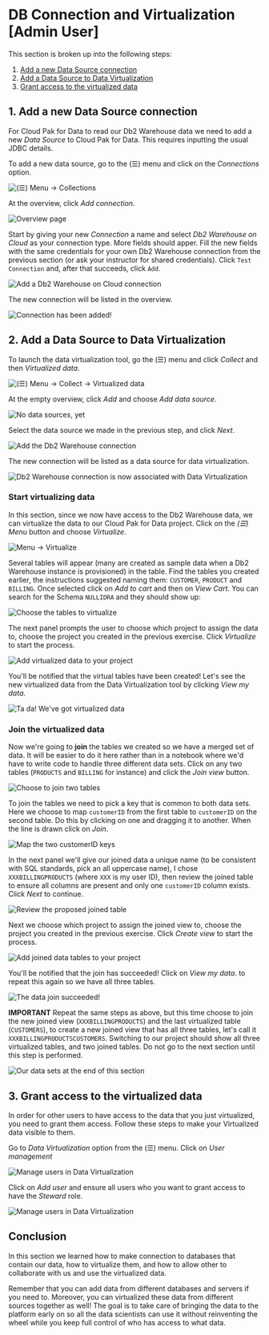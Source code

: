 # DB Connection and Virtualization [Admin User]

This section is broken up into the following steps:

1. [Add a new Data Source connection](#1-add-a-new-data-source-connection)
1. [Add a Data Source to Data Virtualization](#2-add-a-data-source-to-data-virtualization)
1. [Grant access to the virtualized data](#3-grant-access-to-the-virtualized-data)

## 1. Add a new Data Source connection

For Cloud Pak for Data to read our Db2 Warehouse data we need to add a new *Data Source* to Cloud Pak for Data. This requires inputting the usual JDBC details.

To add a new data source, go to the (☰) menu and click on the *Connections* option.

![(☰) Menu -> Collections](../.gitbook/assets/images/connections/cpd-conn-menu.png)

At the overview, click *Add connection*.

![Overview page](../.gitbook/assets/images/connections/conn-1-overview-empty.png)

Start by giving your new *Connection* a name and select *Db2 Warehouse on Cloud* as your connection type. More fields should apper. Fill the new fields with the same credentials for your own Db2 Warehouse connection from the previous section (or ask your instructor for shared credentials). Click `Test Connection` and, after that succeeds, click `Add`.

![Add a Db2 Warehouse on Cloud connection](../.gitbook/assets/images/connections/conn-2-details.png)

The new connection will be listed in the overview.

![Connection has been added!](../.gitbook/assets/images/connections/conn-3-overview-db2.png)

## 2. Add a Data Source to Data Virtualization

To launch the data virtualization tool, go the (☰) menu and click *Collect* and then *Virtualized data*.

![(☰) Menu -> Collect -> Virtualized data](../.gitbook/assets/images/dv/cpd-dv-menu.png)

At the empty overview, click *Add* and choose *Add data source*.

![No data sources, yet](../.gitbook/assets/images/dv/dv-data-sources-1-empty.png)

Select the data source we made in the previous step, and click *Next*.

![Add the Db2 Warehouse connection](../.gitbook/assets/images/dv/dv-data-sources-2-add.png)

The new connection will be listed as a data source for data virtualization.

![Db2 Warehouse connection is now associated with Data Virtualization](../.gitbook/assets/images/dv/dv-data-sources-3-shown.png)

### Start virtualizing data

In this section, since we now have access to the Db2 Warehouse data, we can virtualize the data to our Cloud Pak for Data project. Click on the *(☰) Menu* button and choose *Virtualize*.

![Menu -> Virtualize](../.gitbook/assets/images/dv/dv-virtualize-1-menu.png)

Several tables will appear (many are created as sample data when a Db2 Warehouse instance is provisioned) in the table. Find the tables you created earlier, the instructions suggested naming them: `CUSTOMER`, `PRODUCT` and `BILLING`. Once selected click on *Add to cart* and then on *View Cart*.
You can search for the Schema `NULLIDRA` and they should show up:

![Choose the tables to virtualize](../.gitbook/assets/images/dv/dv-virtualize-2-tables.png)

The next panel prompts the user to choose which project to assign the data to, choose the project you created in the previous exercise. Click *Virtualize* to start the process.

![Add virtualized data to your project](../.gitbook/assets/images/dv/dv-virtualize-3-assign.png)

You'll be notified that the virtual tables have been created! Let's see the new virtualized data from the Data Virtualization tool by clicking *View my data*.

![Ta da! We've got virtualized data](../.gitbook/assets/images/dv/dv-virtualize-4-complete.png)

### Join the virtualized data

Now we're going to **join** the tables we created so we have a merged set of data. It will be easier to do it here rather than in a notebook where we'd have to write code to handle three different data sets. Click on any two tables (`PRODUCTS` and `BILLING` for instance) and click the *Join view* button.

![Choose to join two tables](../.gitbook/assets/images/dv/dv-data-join-1-overview.png)

To join the tables we need to pick a key that is common to both data sets. Here we choose to map `customerID` from the first table to `customerID` on the second table. Do this by clicking on one and dragging it to another. When the line is drawn click on *Join*.

![Map the two customerID keys](../.gitbook/assets/images/dv/dv-data-join-2-columns.png)

In the next panel we'll give our joined data a unique name (to be consistent with SQL standards, pick an all uppercase name), I chose `XXXBILLINGPRODUCTS` (where `XXX` is my user ID), then review the joined table to ensure all columns are present and only one `customerID` column exists. Click *Next* to continue.

![Review the proposed joined table](../.gitbook/assets/images/dv/dv-data-join-3-review.png)

Next we choose which project to assign the joined view to, choose the project you created in the previous exercise. Click *Create view* to start the process.

![Add joined data tables to your project](../.gitbook/assets/images/dv/dv-data-join-4-assign.png)

You'll be notified that the join has succeeded! Click on *View my data*. to repeat this again so we have all three tables.

![The data join succeeded!](../.gitbook/assets/images/dv/dv-data-join-5-created.png)

**IMPORTANT** Repeat the same steps as above, but this time choose to join the new joined view (`XXXBILLINGPRODUCTS`) and the last virtualized table (`CUSTOMERS`), to create a new joined view that has all three tables, let's call it `XXXBILLINGPRODUCTSCUSTOMERS`. Switching to our project should show all three virtualized tables, and two joined tables. Do not go to the next section until this step is performed.

![Our data sets at the end of this section](../.gitbook/assets/images/dv/dv-project-data-all.png)

## 3. Grant access to the virtualized data

In order for other users to have access to the data that you just virtualized, you need to grant them access. Follow these steps to make your Virtualized data visible to them.

Go to *Data Virtualization* option from the (☰) menu. Click on *User management*

![Manage users in Data Virtualization](../.gitbook/assets/images/dv/dv-6-manage-users.png)

Click on *Add user* and ensure all users who you want to grant access to have the *Steward* role.

![Manage users in Data Virtualization](../.gitbook/assets/images/dv/dv-7-steward-role.png)

## Conclusion

In this section we learned how to make connection to databases that contain our data, how to virtualize them, and how to allow other to collaborate with us and use the virtualized data.

Remember that you can add data from different databases and servers if you need to. Moreover, you can virtualized these data from different sources together as well! The goal is to take care of bringing the data to the platform early on so all the data scientists can use it without reinventing the wheel while you keep full control of who has access to what data.

